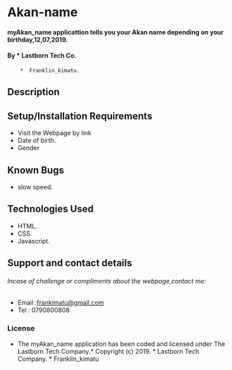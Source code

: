 # Akan-name
 
#### myAkan_name applicattion tells you your Akan name depending on your birthday,12,07,2019.
#### By * Lastborn Tech Co. 
        *  Franklin_kimatu.
## Description
## Setup/Installation Requirements
* Visit the Webpage by link 
* Date of birth.
* Gender

## Known Bugs
* slow speed.
## Technologies Used
* HTML.
* CSS.
* Javascript.
## Support and contact details
###### Incase of challenge or compliments about the webpage,contact me:
* Email :frankimatu@gmail.com
* Tel : 0790800808
### License
* The myAkan_name application has been coded and licensed under The Lastborn Tech Company.*
Copyright (c) 2019. 
      * Lastborn Tech Company.
      * Franklin_kimatu 
